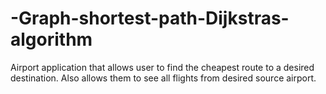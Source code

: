 # -Graph-shortest-path-Dijkstras-algorithm
Airport application that allows user to find the cheapest route to a desired destination. Also allows them to see all flights from desired source airport. 
